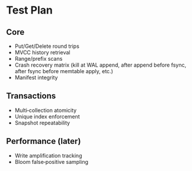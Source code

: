 
# Test Plan

## Core
- Put/Get/Delete round trips
- MVCC history retrieval
- Range/prefix scans
- Crash recovery matrix (kill at WAL append, after append before fsync, after fsync before memtable apply, etc.)
- Manifest integrity

## Transactions
- Multi‑collection atomicity
- Unique index enforcement
- Snapshot repeatability

## Performance (later)
- Write amplification tracking
- Bloom false‑positive sampling
